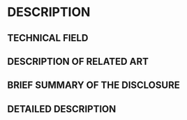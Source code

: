 # DESCRIPTION

## TECHNICAL FIELD

## DESCRIPTION OF RELATED ART

## BRIEF SUMMARY OF THE DISCLOSURE

## DETAILED DESCRIPTION

